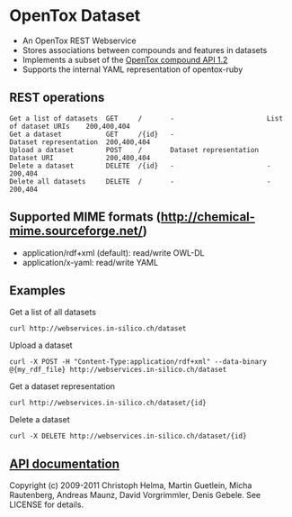 OpenTox Dataset
===============

* An OpenTox REST Webservice
* Stores associations between compounds and features in datasets
* Implements a subset of the [OpenTox compound API 1.2](http://opentox.org/dev/apis/api-1.2/dataset)
* Supports the internal YAML representation of opentox-ruby

REST operations
---------------

    Get a list of datasets  GET     /       -                       List of dataset URIs    200,400,404
    Get a dataset           GET     /{id}   -                       Dataset representation  200,400,404
    Upload a dataset        POST    /       Dataset representation  Dataset URI             200,400,404 
    Delete a dataset        DELETE  /{id}   -                       -                       200,404
    Delete all datasets     DELETE  /       -                       -                       200,404

Supported MIME formats (http://chemical-mime.sourceforge.net/)
--------------------------------------------------------------

* application/rdf+xml (default): read/write OWL-DL
* application/x-yaml: read/write YAML

Examples
--------

Get a list of all datasets

    curl http://webservices.in-silico.ch/dataset

Upload a dataset

    curl -X POST -H "Content-Type:application/rdf+xml" --data-binary @{my_rdf_file} http://webservices.in-silico.ch/dataset

Get a dataset representation

    curl http://webservices.in-silico.ch/dataset/{id}

Delete a dataset

    curl -X DELETE http://webservices.in-silico.ch/dataset/{id}

[API documentation](http://rdoc.info/github/opentox/dataset)
------------------------------------------------------------

Copyright (c) 2009-2011 Christoph Helma, Martin Guetlein, Micha Rautenberg, Andreas Maunz, David Vorgrimmler, Denis Gebele. See LICENSE for details.

